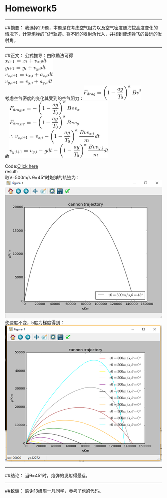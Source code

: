 # Homework5



---

##摘要：
我选择2.9题，本题是在考虑空气阻力以及空气密度随海拔高度变化的情况下，计算炮弹的飞行轨迹。将不同的发射角代入，并找到使炮弹飞的最远的发射角。 

---
##正文：
公式推导：由欧勒法可得    
![ ][1]    
考虑空气密度的变化其受到的空气阻力：![ ][2]    
故![ ][3]    

Code:[Click here](https://github.com/oohhooh/compuational_physics_N2014301020080/blob/master/homework5.py)    
result:    
取V=500m/s θ=45°时炮弹的轨迹为：![ ][4]    
使速度不变，5度为梯度得到：![ ][5]    


---
##结论：
当θ=45°时，炮弹的发射得最远。

---
##致谢：
感谢13级周一凡同学，参考了他的代码。

  [1]: https://github.com/oohhooh/compuational_physics_N2014301020080/blob/master/images/CodeCogsEqn.gif
  [2]: https://github.com/oohhooh/compuational_physics_N2014301020080/blob/master/images/CodeCogsEqn%20%281%29.gif
  [3]: https://github.com/oohhooh/compuational_physics_N2014301020080/blob/master/images/CodeCogsEqn%20%282%29.gif
  [4]: https://github.com/oohhooh/compuational_physics_N2014301020080/blob/master/images/@8O%7BGE6%29Z@NLU6N_PDI57%7DY.png
  [5]: https://github.com/oohhooh/compuational_physics_N2014301020080/blob/master/images/MC%5D34%289%7D%25$$2DC5S%28%25%7BU%5D%5DG.png
